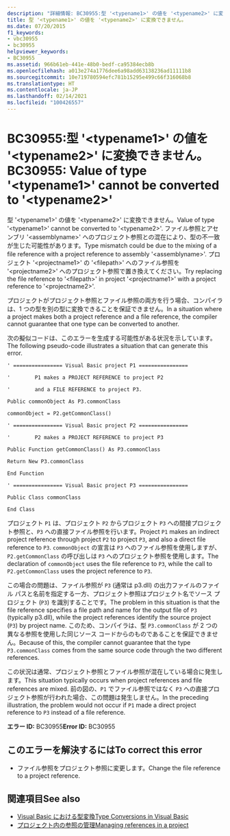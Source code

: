 ```yaml
---
description: "詳細情報: BC30955:型 '<typename1>' の値を '<typename2>' に変換できません。"
title: 型 '<typename1>' の値を '<typename2>' に変換できません。
ms.date: 07/20/2015
f1_keywords:
- vbc30955
- bc30955
helpviewer_keywords:
- BC30955
ms.assetid: 966b61eb-441e-48b0-bedf-ca95384ecb8b
ms.openlocfilehash: a013e274a1776dee6a98add63138236ad11111b8
ms.sourcegitcommit: 10e719780594efc781b15295e499c66f316068b8
ms.translationtype: HT
ms.contentlocale: ja-JP
ms.lasthandoff: 02/14/2021
ms.locfileid: "100426557"
---
```

# <a name="bc30955-value-of-type-typename1-cannot-be-converted-to-typename2"></a><span data-ttu-id="725cc-103">BC30955:型 '\<typename1>' の値を '\<typename2>' に変換できません。</span><span class="sxs-lookup"><span data-stu-id="725cc-103">BC30955: Value of type '\<typename1>' cannot be converted to '\<typename2>'</span></span>

<span data-ttu-id="725cc-104">型 '\<typename1>' の値を '\<typename2>' に変換できません。</span><span class="sxs-lookup"><span data-stu-id="725cc-104">Value of type '\<typename1>' cannot be converted to '\<typename2>'.</span></span> <span data-ttu-id="725cc-105">ファイル参照とアセンブリ '\<assemblyname>' へのプロジェクト参照との混在により、型の不一致が生じた可能性があります。</span><span class="sxs-lookup"><span data-stu-id="725cc-105">Type mismatch could be due to the mixing of a file reference with a project reference to assembly '\<assemblyname>'.</span></span> <span data-ttu-id="725cc-106">プロジェクト '\<projectname1>' の '\<filepath>' へのファイル参照を '\<projectname2>' へのプロジェクト参照で置き換えてください。</span><span class="sxs-lookup"><span data-stu-id="725cc-106">Try replacing the file reference to '\<filepath>' in project '\<projectname1>' with a project reference to '\<projectname2>'.</span></span>

 <span data-ttu-id="725cc-107">プロジェクトがプロジェクト参照とファイル参照の両方を行う場合、コンパイラは、1 つの型を別の型に変換できることを保証できません。</span><span class="sxs-lookup"><span data-stu-id="725cc-107">In a situation where a project makes both a project reference and a file reference, the compiler cannot guarantee that one type can be converted to another.</span></span>

 <span data-ttu-id="725cc-108">次の擬似コードは、このエラーを生成する可能性がある状況を示しています。</span><span class="sxs-lookup"><span data-stu-id="725cc-108">The following pseudo-code illustrates a situation that can generate this error.</span></span>

 `' ================ Visual Basic project P1 ================`

 `'        P1 makes a PROJECT REFERENCE to project P2`

 `'        and a FILE REFERENCE to project P3.`

 `Public commonObject As P3.commonClass`

 `commonObject = P2.getCommonClass()`

 `' ================ Visual Basic project P2 ================`

 `'        P2 makes a PROJECT REFERENCE to project P3`

 `Public Function getCommonClass() As P3.commonClass`

 `Return New P3.commonClass`

 `End Function`

 `' ================ Visual Basic project P3 ================`

 `Public Class commonClass`

 `End Class`

 <span data-ttu-id="725cc-109">プロジェクト `P1` は、プロジェクト `P2` からプロジェクト `P3` への間接プロジェクト参照と、`P3` への直接ファイル参照を行います。</span><span class="sxs-lookup"><span data-stu-id="725cc-109">Project `P1` makes an indirect project reference through project `P2` to project `P3`, and also a direct file reference to `P3`.</span></span> <span data-ttu-id="725cc-110">`commonObject` の宣言は `P3` へのファイル参照を使用しますが、`P2.getCommonClass` の呼び出しは `P3` へのプロジェクト参照を使用します。</span><span class="sxs-lookup"><span data-stu-id="725cc-110">The declaration of `commonObject` uses the file reference to `P3`, while the call to `P2.getCommonClass` uses the project reference to `P3`.</span></span>

 <span data-ttu-id="725cc-111">この場合の問題は、ファイル参照が `P3` (通常は p3.dll) の出力ファイルのファイル パスと名前を指定する一方、プロジェクト参照はプロジェクト名でソース プロジェクト (`P3`) を識別することです。</span><span class="sxs-lookup"><span data-stu-id="725cc-111">The problem in this situation is that the file reference specifies a file path and name for the output file of `P3` (typically p3.dll), while the project references identify the source project (`P3`) by project name.</span></span> <span data-ttu-id="725cc-112">このため、コンパイラは、型 `P3.commonClass` が 2 つの異なる参照を使用した同じソース コードからのものであることを保証できません。</span><span class="sxs-lookup"><span data-stu-id="725cc-112">Because of this, the compiler cannot guarantee that the type `P3.commonClass` comes from the same source code through the two different references.</span></span>

 <span data-ttu-id="725cc-113">この状況は通常、プロジェクト参照とファイル参照が混在している場合に発生します。</span><span class="sxs-lookup"><span data-stu-id="725cc-113">This situation typically occurs when project references and file references are mixed.</span></span> <span data-ttu-id="725cc-114">前の図の、`P1` でファイル参照ではなく `P3` への直接プロジェクト参照が行われた場合、この問題は発生しません。</span><span class="sxs-lookup"><span data-stu-id="725cc-114">In the preceding illustration, the problem would not occur if `P1` made a direct project reference to `P3` instead of a file reference.</span></span>

 <span data-ttu-id="725cc-115">**エラー ID:** BC30955</span><span class="sxs-lookup"><span data-stu-id="725cc-115">**Error ID:** BC30955</span></span>

## <a name="to-correct-this-error"></a><span data-ttu-id="725cc-116">このエラーを解決するには</span><span class="sxs-lookup"><span data-stu-id="725cc-116">To correct this error</span></span>

- <span data-ttu-id="725cc-117">ファイル参照をプロジェクト参照に変更します。</span><span class="sxs-lookup"><span data-stu-id="725cc-117">Change the file reference to a project reference.</span></span>

## <a name="see-also"></a><span data-ttu-id="725cc-118">関連項目</span><span class="sxs-lookup"><span data-stu-id="725cc-118">See also</span></span>

- [<span data-ttu-id="725cc-119">Visual Basic における型変換</span><span class="sxs-lookup"><span data-stu-id="725cc-119">Type Conversions in Visual Basic</span></span>](../../programming-guide/language-features/data-types/type-conversions.md)
- [<span data-ttu-id="725cc-120">プロジェクト内の参照の管理</span><span class="sxs-lookup"><span data-stu-id="725cc-120">Managing references in a project</span></span>](/visualstudio/ide/managing-references-in-a-project)
